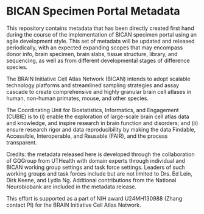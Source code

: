 # BICAN Specimen Portal Metadata
This repository contains metadata that has been directly created first hand during the course of the implementation of BICAN specimen portal using an agile development style. This set of metadata will be updated and released periodically, with an expected expanding scopes that may encompass donor info, brain specimen, brain slabs, tissue structure, library, and sequencing, as well as from different developmental stages of difference species.

The BRAIN Initiative Cell Atlas Network (BICAN) intends to adopt scalable technology platforms and streamlined sampling strategies and assay cascade to create comprehensive and highly granular brain cell atlases in human, non-human primates, mouse, and other species.

The Coordinating Unit for Biostatistics, Informatics, and Engagement (CUBIE) is to (i) enable the exploration of large-scale brain cell atlas data and knowledge, and inspire research in brain function and disorders; and (ii) ensure research rigor and data reproducibility by making the data Findable, Accessible, Interoperable, and Reusable (FAIR), and the process transparent.

Credits: the metadata released here is developed through the collaboration of GQGroup from UTHealth with domain experts through individual and BICAN working group settings and task force settings. Leaders of such working groups and task forces include but are not limited to Drs. Ed Lein, Dirk Keene, and Lydia Ng. Addtional contributions from the National Neurobiobank are included in the metadata release. 

This effort is supported as a part of NIH award U24MH130988 (Zhang contact PI) for the BRAIN Initiative Cell Atlas Network.



